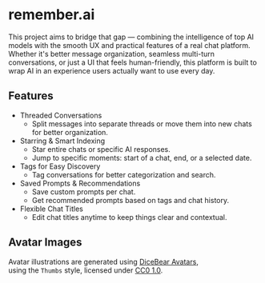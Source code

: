 # remember.ai

This project aims to bridge that gap — combining the intelligence of top AI models with the smooth UX and practical features of a real chat platform. Whether it's better message organization, seamless multi-turn conversations, or just a UI that feels human-friendly, this platform is built to wrap AI in an experience users actually want to use every day.

## Features

- Threaded Conversations
  - Split messages into separate threads or move them into new chats for better organization.
- Starring & Smart Indexing
  - Star entire chats or specific AI responses.
  - Jump to specific moments: start of a chat, end, or a selected date.
- Tags for Easy Discovery
  - Tag conversations for better categorization and search.
- Saved Prompts & Recommendations
  - Save custom prompts per chat.
  - Get recommended prompts based on tags and chat history.
- Flexible Chat Titles
  - Edit chat titles anytime to keep things clear and contextual.

## Avatar Images

Avatar illustrations are generated using [DiceBear Avatars](https://www.dicebear.com),  
using the `Thumbs` style, licensed under [CC0 1.0](https://creativecommons.org/publicdomain/zero/1.0/).
